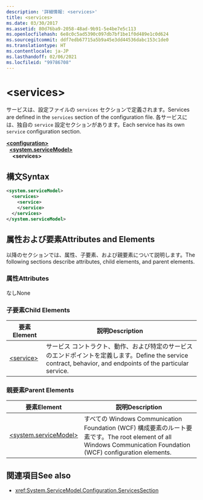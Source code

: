 ```yaml
---
description: '詳細情報: <services>'
title: <services>
ms.date: 03/30/2017
ms.assetid: 80d76ba9-2058-48ad-9b91-5e4be7e5c113
ms.openlocfilehash: 6e8c0c5ad5390c097db7bf1be1f0d489e1c0d624
ms.sourcegitcommit: ddf7edb67715a5b9a45e3dd44536dabc153c1de0
ms.translationtype: HT
ms.contentlocale: ja-JP
ms.lasthandoff: 02/06/2021
ms.locfileid: "99786708"
---
```

# \<services>

<span data-ttu-id="03845-102">サービスは、設定ファイルの `services` セクションで定義されます。</span><span class="sxs-lookup"><span data-stu-id="03845-102">Services are defined in the `services` section of the configuration file.</span></span> <span data-ttu-id="03845-103">各サービスには、独自の `service` 設定セクションがあります。</span><span class="sxs-lookup"><span data-stu-id="03845-103">Each service has its own `service` configuration section.</span></span>  
  
[**\<configuration>**](../configuration-element.md)\
&nbsp;&nbsp;[**\<system.serviceModel>**](system-servicemodel.md)\
&nbsp;&nbsp;&nbsp;&nbsp;**\<services>**  
  
## <a name="syntax"></a><span data-ttu-id="03845-104">構文</span><span class="sxs-lookup"><span data-stu-id="03845-104">Syntax</span></span>  
  
```xml  
<system.serviceModel>
  <services>
    <service>
    </service>
  </services>
</system.serviceModel>
```  
  
## <a name="attributes-and-elements"></a><span data-ttu-id="03845-105">属性および要素</span><span class="sxs-lookup"><span data-stu-id="03845-105">Attributes and Elements</span></span>  

 <span data-ttu-id="03845-106">以降のセクションでは、属性、子要素、および親要素について説明します。</span><span class="sxs-lookup"><span data-stu-id="03845-106">The following sections describe attributes, child elements, and parent elements.</span></span>  
  
### <a name="attributes"></a><span data-ttu-id="03845-107">属性</span><span class="sxs-lookup"><span data-stu-id="03845-107">Attributes</span></span>  

 <span data-ttu-id="03845-108">なし</span><span class="sxs-lookup"><span data-stu-id="03845-108">None</span></span>  
  
### <a name="child-elements"></a><span data-ttu-id="03845-109">子要素</span><span class="sxs-lookup"><span data-stu-id="03845-109">Child Elements</span></span>  
  
|<span data-ttu-id="03845-110">要素</span><span class="sxs-lookup"><span data-stu-id="03845-110">Element</span></span>|<span data-ttu-id="03845-111">説明</span><span class="sxs-lookup"><span data-stu-id="03845-111">Description</span></span>|  
|-------------|-----------------|  
|[\<service>](service.md)|<span data-ttu-id="03845-112">サービス コントラクト、動作、および特定のサービスのエンドポイントを定義します。</span><span class="sxs-lookup"><span data-stu-id="03845-112">Define the service contract, behavior, and endpoints of the particular service.</span></span>|  
  
### <a name="parent-elements"></a><span data-ttu-id="03845-113">親要素</span><span class="sxs-lookup"><span data-stu-id="03845-113">Parent Elements</span></span>  
  
|<span data-ttu-id="03845-114">要素</span><span class="sxs-lookup"><span data-stu-id="03845-114">Element</span></span>|<span data-ttu-id="03845-115">説明</span><span class="sxs-lookup"><span data-stu-id="03845-115">Description</span></span>|  
|-------------|-----------------|  
|[\<system.serviceModel>](system-servicemodel.md)|<span data-ttu-id="03845-116">すべての Windows Communication Foundation (WCF) 構成要素のルート要素です。</span><span class="sxs-lookup"><span data-stu-id="03845-116">The root element of all Windows Communication Foundation (WCF) configuration elements.</span></span>|  
  
## <a name="see-also"></a><span data-ttu-id="03845-117">関連項目</span><span class="sxs-lookup"><span data-stu-id="03845-117">See also</span></span>

- <xref:System.ServiceModel.Configuration.ServicesSection>
